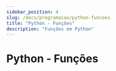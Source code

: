 ```yaml
---
sidebar_position: 4
slug: /docs/programacao/python-funcoes
title: "Python - Funções"
description: "Funções em Python"
---
```


# Python - Funções